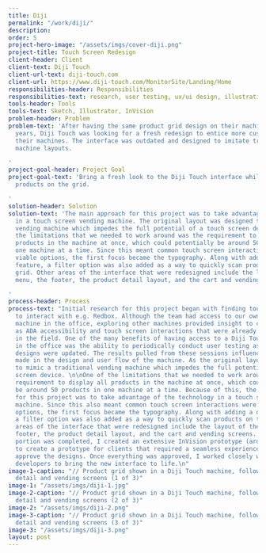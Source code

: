 ```yaml
---
title: Diji
permalink: "/work/diji/"
description: 
order: 5
project-hero-image: "/assets/imgs/cover-diji.png"
project-title: Touch Screen Redesign
client-header: Client
client-text: Diji Touch
client-url-text: diji-touch.com
client-url: https://www.diji-touch.com/MonitorSite/Landing/Home
responsibilities-header: Responsibilities
responsibilities-text: research, user testing, ux/ui design, illustration, prototype
tools-header: Tools
tools-text: Sketch, Illustrator, InVision
problem-header: Problem
problem-text: 'After having the same product grid design on their machines for many
  years, Diji Touch was looking for a fresh redesign to entice more customers to use
  their machines. The interface was outdated and designed to imitate traditional vending
  machine layouts.

'
project-goal-header: Project Goal
project-goal-text: 'Bring a fresh look to the Diji Touch interface while showing all
  products on the grid.

'
solution-header: Solution
solution-text: 'The main approach for this project was to take advantage of the technology
  in a touch screen vending machine. The original layout was designed to mimic a traditional
  vending machine which impedes the full potential of a touch screen device. One of
  the limitations that we needed to work around was the requirement to display all
  products in the machine at once, which could potentially be around 50 products in
  one machine at a time. Since this meant common touch screen interactions were  not
  viable options, the first focus became the typography. Along with adding a quick-add
  feature, a filter option was also added as a way to quickly scan products on the
  grid. Other areas of the interface that were redesigned include the layout of the
  menu, the footer, the product detail layout, and the cart and vending screens.

'
process-header: Process
process-text: "Initial research for this project began with finding touch screen machines
  to interact with e.g. Redbox. Although the team had access to our own Diji Touch
  machine in the office, exploring other machines provided insight to concerns such
  as ADA accessibility and touch screen interactions that were already being used
  in the field. One of the many benefits of having access to a Diji Touch machine
  in the office was the ability to periodically conduct user testing as screens and
  designs were updated. The results pulled from these sessions influenced decisions
  made in the design and user flow of the machine. As the original layout was designed
  to mimic a traditional vending machine which impedes the full potential of a touch
  screen device. \n\nOne of the limitations that we needed to work around was the
  requirement to display all products in the machine at once, which could potentially
  be around 50 products in one machine at a time. Because of this, the main approach
  for this project was to take advantage of the technology in a touch screen vending
  machine. Since this also meant common touch screen interactions were not viable
  options, the first focus became the typography. Along with adding a quick-add feature,
  a filter option was also added as a way to quickly scan products on the grid. Other
  areas of the interface that were redesigned include the layout of the menu, the
  footer, the product detail layout, and the cart and vending screens. When the design
  portion was completed, I created an extensive InVision prototype (around 100 screens)
  to create a prototype for clients that required a seamless experience in order to
  approve the designs. Once everything was approved, I worked closely with our in-house
  developers to bring the new interface to life.\n"
image-1-caption: "// Product grid shown in a Diji Touch machine, followed by product
  detail and vending screens (1 of 3)"
image-1: "/assets/imgs/diji-1.jpg"
image-2-caption: "// Product grid shown in a Diji Touch machine, followed by product
  detail and vending screens (2 of 3)"
image-2: "/assets/imgs/diji-2.png"
image-3-caption: "// Product grid shown in a Diji Touch machine, followed by product
  detail and vending screens (3 of 3)"
image-3: "/assets/imgs/diji-3.png"
layout: post
---
```


